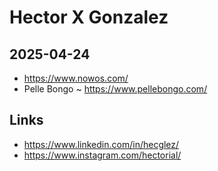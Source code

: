 # Hector X Gonzalez


## 2025-04-24

* https://www.nowos.com/
* Pelle Bongo ~ https://www.pellebongo.com/


## Links

* https://www.linkedin.com/in/hecglez/
* https://www.instagram.com/hectorial/

